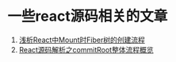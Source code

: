 # 一些react源码相关的文章

1. [浅析React中Mount时Fiber树的创建流程](https://zhangyu1818.com/post/43)
2. [React源码解析之commitRoot整体流程概览](https://juejin.cn/post/6844904110366392333)
